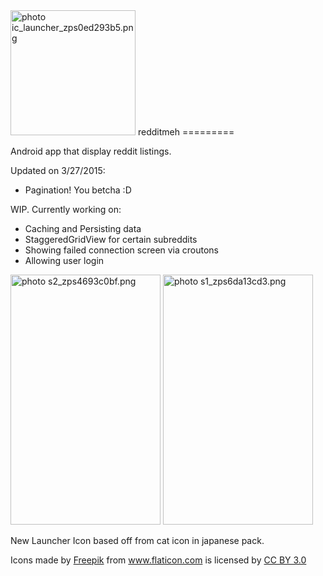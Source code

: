 <img src="http://i1314.photobucket.com/albums/t572/awula333/ic_launcher_zps0ed293b5.png" width="200px" height="200px" border="0" alt=" photo ic_launcher_zps0ed293b5.png"/>
redditmeh
=========

Android app that display reddit listings.

Updated on 3/27/2015:
- Pagination! You betcha :D

WIP.
Currently working on:
- Caching and Persisting data
- StaggeredGridView for certain subreddits
- Showing failed connection screen via croutons
- Allowing user login

<img src="http://i1314.photobucket.com/albums/t572/awula333/s2_zps4693c0bf.png" width="240px" height="400px" border="0" alt=" photo s2_zps4693c0bf.png"/>
<img src="http://i1314.photobucket.com/albums/t572/awula333/new_screen_zpsbzxwmdim.png" width="240px" height="400px" border="0" alt=" photo s1_zps6da13cd3.png"/>

New Launcher Icon based off from cat icon in japanese pack.

<div>Icons made by <a href="http://www.freepik.com" title="Freepik">Freepik</a> from <a href="http://www.flaticon.com" title="Flaticon">www.flaticon.com</a>         is licensed by <a href="http://creativecommons.org/licenses/by/3.0/" title="Creative Commons BY 3.0">CC BY 3.0</a></div>